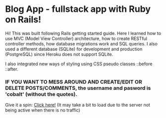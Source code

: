 # Blog App - fullstack app with Ruby on Rails!

Hi! This was built following Rails getting started guide. Here I learned how to use MVC (Model View Controller) architecture, how to create RESTful controller methods, how database migrations work and SQL queries. I also used a different database (SQLite) for development and production (PostgreSQL) since Heroku does not support SQLite.

I also integrated new ways of styling using CSS pseudo classes ::before ::after.

### IF YOU WANT TO MESS AROUND AND CREATE/EDIT OR DELETE POSTS/COMMENTS, the username and pasword is 'cobalt' (without the quotes).

Give it a spin: [Click here!](https://trip-hub-tales.herokuapp.com/) (It may take a bit to load due to the server not being active when there is no traffic)
